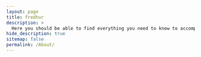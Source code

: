 ```yaml
---
layout: page
title: fredhur
description: >
  Here you should be able to find everything you need to know to accomplish the most common tasks when blogging with Hydejack.
hide_description: true
sitemap: false
permalink: /About/
---
```


# 